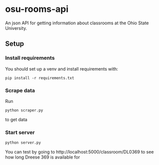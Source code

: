# osu-rooms-api
An json API for getting information about classrooms at the Ohio State University. 

## Setup
### Install requirements
You should set up a venv and install requirements with:
```
pip install -r requirements.txt
```
### Scrape data
Run
```
python scraper.py
```
to get data
### Start server
```
python server.py
```
You can test by going to http://localhost:5000/classroom/DL0369 to see how long Dreese 369 is available for
